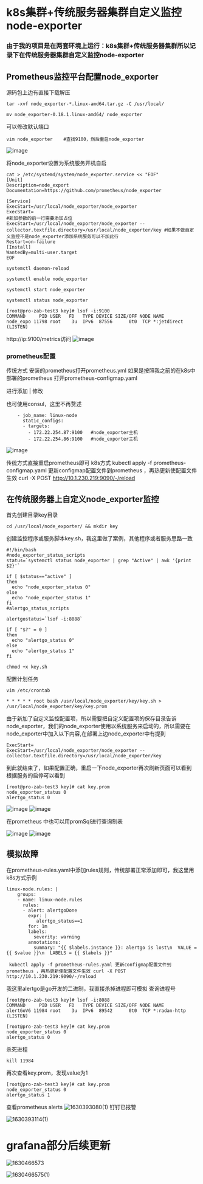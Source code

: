 # k8s集群+传统服务器集群自定义监控node-exporter
### 由于我的项目是在两套环境上运行：k8s集群+传统服务器集群所以记录下在传统服务器集群自定义监控node-exporter
## Prometheus监控平台配置node_exporter
源码包上边有直接下载解压
```
tar -xvf node_exporter-*.linux-amd64.tar.gz -C /usr/local/

mv node_exporter-0.18.1.linux-amd64/ node_exporter
```
可以修改默认端口
```
vim node_exporter    #查找9100，然后重启node_exporter
```
![image](https://user-images.githubusercontent.com/63449830/131477090-1af86328-42db-4fe1-8046-19b88fea680f.png)

将node_exporter设置为系统服务开机自启
```
cat > /etc/systemd/system/node_exporter.service << "EOF"
[Unit]
Description=node_export
Documentation=https://github.com/prometheus/node_exporter

[Service]
ExecStart=/usr/local/node_exporter/node_exporter
ExecStart=                                                                                                   #新加参数的前一行需要添加占位
ExecStart=/usr/local/node_exporter/node_exporter --collector.textfile.directory=/usr/local/node_exporter/key #如果不做自定义监控不是node_exporter添加系统服务可以不加此行
Restart=on-failure
[Install]
WantedBy=multi-user.target
EOF
```
```
systemctl daemon-reload

systemctl enable node_exporter

systemctl start node_exporter

systemctl status node_exporter

[root@pro-zab-test3 key]# lsof -i:9100
COMMAND     PID USER   FD   TYPE DEVICE SIZE/OFF NODE NAME
node_expo 11798 root    3u  IPv6  87556      0t0  TCP *:jetdirect (LISTEN)
```
http://ip:9100/metrics访问
![image](https://user-images.githubusercontent.com/63449830/131452612-7e2c0f9f-12f8-40b3-bb4b-0a025b4bf912.png)

### prometheus配置
传统方式 安装的prometheus打开prometheus.yml
如果是按照我之前的在k8s中部署的prometheus 打开prometheus-configmap.yaml

进行添加 | 修改

也可使用consul，这里不再赘述
```
    - job_name: linux-node
      static_configs:
      - targets:
        - 172.22.254.87:9100   #node_exporter主机
        - 172.22.254.86:9100   #node_exporter主机
```
![image](https://user-images.githubusercontent.com/63449830/131453250-1c2f92f8-676b-4b9c-8517-cbe16d078f63.png)

传统方式直接重启prometheus即可
k8s方式 kubectl apply -f prometheus-configmap.yaml 更新configmap配置文件到prometheus ，再热更新使配置文件生效 curl -X POST http://10.1.230.219:9090/-/reload 

## 在传统服务器上自定义node_exporter监控
首先创建目录key目录
```
cd /usr/local/node_exporter/ && mkdir key
```
创建监控程序或服务脚本key.sh，我这里做了案例，其他程序或者服务思路一致
```
#!/bin/bash
#node_exporter_status_scripts
status=`systemctl status node_exporter | grep "Active" | awk '{print $2}'`

if [ $status=="active" ]
then
  echo "node_exporter_status 0"
else
  echo "node_exporter_status 1"
fi
#alertgo_status_scripts

alertgostatus=`lsof -i:8088`

if [ "$?" = 0 ]
then
  echo "alertgo_status 0"
else
  echo "alertgo_status 1"
fi
```
```
chmod +x key.sh
```
配置计划任务
```
vim /etc/crontab

* * * * * root bash /usr/local/node_exporter/key/key.sh > /usr/local/node_exporter/key/key.prom
```
由于新加了自定义监控配置项，所以需要把自定义配置项的保存目录告诉node_exporter，我们的node_exporter使用以系统服务来启动的，所以需要在node_exporter中加入以下内容,在部署上边node_exporter中有提到
```
ExecStart=
ExecStart=/usr/local/node_exporter/node_exporter --collector.textfile.directory=/usr/local/node_exporter/key
```
到此就结束了，如果配置正确，重启一下node_exporter再次刷新页面可以看到
根据服务的启停可以看到
```
[root@pro-zab-test3 key]# cat key.prom 
node_exporter_status 0
alertgo_status 0
```

![image](https://user-images.githubusercontent.com/63449830/131454926-7867fc50-39dc-4400-8ff2-8ba50f53676c.png)
![image](https://user-images.githubusercontent.com/63449830/131454973-58e207b7-ed3e-4656-b0b4-10a8461fdec9.png)

在prometheus 中也可以用promSql进行查询制表

![image](https://user-images.githubusercontent.com/63449830/131455274-c1b0f06e-7e08-44d5-a704-d6ea5e1e63d0.png)
![image](https://user-images.githubusercontent.com/63449830/131455393-02746554-1623-4859-9431-1ec41eec78f1.png)

## 模拟故障
在prometheus-rules.yaml中添加rules规则，传统部署正常添加即可，我这里用k8s方式示例
```
linux-node.rules: |
    groups:
    - name: linux-node.rules
      rules:
      - alert: alertgoDone
        expr: |
           alertgo_status==1
        for: 1m
        labels:
          severity: warning
        annotations:
          summary: "{{ $labels.instance }}: alertgo is lost\n  VALUE = {{ $value }}\n  LABELS = {{ $labels }}"
```
```
 kubectl apply -f prometheus-rules.yaml 更新configmap配置文件到prometheus ，再热更新使配置文件生效 curl -X POST http://10.1.230.219:9090/-/reload 
```
我这里alertgo是go开发的二进制，我直接杀掉进程即可模拟
查询进程号
```
[root@pro-zab-test3 key]# lsof -i:8088
COMMAND     PID USER   FD   TYPE DEVICE SIZE/OFF NODE NAME
alertGoV6 11984 root    3u  IPv6  89542      0t0  TCP *:radan-http (LISTEN)

[root@pro-zab-test3 key]# cat key.prom 
node_exporter_status 0
alertgo_status 0

```
杀死进程
```
kill 11984
```
再次查看key.prom，发现value为1
```
[root@pro-zab-test3 key]# cat key.prom 
node_exporter_status 0
alertgo_status 1
```
查看prometheus alerts
![1630393080(1)](https://user-images.githubusercontent.com/63449830/131457282-95826395-4ba1-4099-af1f-1ab3b950765d.jpg)
钉钉已报警

![1630393114(1)](https://user-images.githubusercontent.com/63449830/131457342-d5bedbf5-f806-4c37-a142-976e5548ab30.jpg)

# grafana部分后续更新 
![1630466573](https://user-images.githubusercontent.com/63449830/131606618-3ce8813b-b25c-43f2-8cff-f5b13cfda4ce.jpg)

![1630466575(1)](https://user-images.githubusercontent.com/63449830/131606624-71149d88-455d-466d-9f66-174461770359.jpg)

